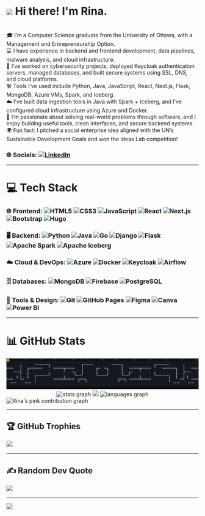# <img height="50" src="https://media.tenor.com/itjFesV8_RUAAAAi/soulja-boy-pepe.gif"  /> Hi there! I'm Rina.

<br>
🎓 I’m a Computer Science graduate from the University of Ottawa, with a Management and Entrepreneurship Option.<br>
💻 I have experience in backend and frontend development, data pipelines, malware analysis, and cloud infrastructure.<br>
🔐 I’ve worked on cybersecurity projects, deployed Keycloak authentication servers, managed databases, and built secure systems using SSL, DNS, and cloud platforms.<br>
🛠️ Tools I’ve used include Python, Java, JavaScript, React, Next.js, Flask, MongoDB, Azure VMs, Spark, and Iceberg.<br>
☁️ I’ve built data ingestion tools in Java with Spark + Iceberg, and I’ve configured cloud infrastructure using Azure and Docker.<br>
🎯 I’m passionate about solving real-world problems through software, and I enjoy building useful tools, clean interfaces, and secure backend systems.<br>
🌍 Fun fact: I pitched a social enterprise idea aligned with the UN’s Sustainable Development Goals and won the Ideas Lab competition!

### 🌐 Socials: [![LinkedIn](https://img.shields.io/badge/LinkedIn-%230077B5.svg?logo=linkedin&logoColor=white)](https://www.linkedin.com/in/rina-osman/) 

---

# 💻 Tech Stack

### 🌐 Frontend: ![HTML5](https://img.shields.io/badge/html5-%23E34F26.svg?style=for-the-badge&logo=html5&logoColor=white) ![CSS3](https://img.shields.io/badge/css3-%231572B6.svg?style=for-the-badge&logo=css3&logoColor=white) ![JavaScript](https://img.shields.io/badge/javascript-%23323330.svg?style=for-the-badge&logo=javascript&logoColor=%23F7DF1E) ![React](https://img.shields.io/badge/react-%2320232a.svg?style=for-the-badge&logo=react&logoColor=%2361DAFB) ![Next.js](https://img.shields.io/badge/next.js-000000?style=for-the-badge&logo=next.js&logoColor=white) ![Bootstrap](https://img.shields.io/badge/bootstrap-%238511FA.svg?style=for-the-badge&logo=bootstrap&logoColor=white) ![Hugo](https://img.shields.io/badge/Hugo-black.svg?style=for-the-badge&logo=Hugo)

### 🖥️ Backend: ![Python](https://img.shields.io/badge/python-3670A0?style=for-the-badge&logo=python&logoColor=ffdd54) ![Java](https://img.shields.io/badge/java-%23ED8B00.svg?style=for-the-badge&logo=openjdk&logoColor=white) ![Go](https://img.shields.io/badge/go-%2300ADD8.svg?style=for-the-badge&logo=go&logoColor=white) ![Django](https://img.shields.io/badge/django-%23092E20.svg?style=for-the-badge&logo=django&logoColor=white) ![Flask](https://img.shields.io/badge/flask-000000?style=for-the-badge&logo=flask&logoColor=white) ![Apache Spark](https://img.shields.io/badge/spark-E25A1C?style=for-the-badge&logo=apachespark&logoColor=white) ![Apache Iceberg](https://img.shields.io/badge/iceberg-4285F4?style=for-the-badge&logo=apacherocketmq&logoColor=white)

### ☁️ Cloud & DevOps: ![Azure](https://img.shields.io/badge/azure-0089D6.svg?style=for-the-badge&logo=microsoftazure&logoColor=white) ![Docker](https://img.shields.io/badge/docker-%230db7ed.svg?style=for-the-badge&logo=docker&logoColor=white) ![Keycloak](https://img.shields.io/badge/keycloak-%23327ab7.svg?style=for-the-badge&logo=keycloak&logoColor=white) ![Airflow](https://img.shields.io/badge/airflow-%23232F3E.svg?style=for-the-badge&logo=apacheairflow&logoColor=white)

### 🗄️ Databases: ![MongoDB](https://img.shields.io/badge/MongoDB-%234ea94b.svg?style=for-the-badge&logo=mongodb&logoColor=white) ![Firebase](https://img.shields.io/badge/firebase-%23039BE5.svg?style=for-the-badge&logo=firebase) ![PostgreSQL](https://img.shields.io/badge/postgresql-%23336791.svg?style=for-the-badge&logo=postgresql&logoColor=white)

### 🧰 Tools & Design: ![Git](https://img.shields.io/badge/git-%23F05033.svg?style=for-the-badge&logo=git&logoColor=white) ![GitHub Pages](https://img.shields.io/badge/github%20pages-121013?style=for-the-badge&logo=github&logoColor=white) ![Figma](https://img.shields.io/badge/figma-%23F24E1E.svg?style=for-the-badge&logo=figma&logoColor=white) ![Canva](https://img.shields.io/badge/Canva-%2300C4CC.svg?style=for-the-badge&logo=Canva&logoColor=white) ![Power BI](https://img.shields.io/badge/power_bi-F2C811?style=for-the-badge&logo=powerbi&logoColor=black)

---

# 📊 GitHub Stats

<picture>
  <img alt="pacman contribution graph" src="https://raw.githubusercontent.com/rinaxosman/rinaxosman/main/pacman-contributions.svg">
</picture>

<div align="center">
  <img src="https://github-readme-stats.vercel.app/api?username=rinaxosman&hide_title=false&hide_rank=false&show_icons=true&include_all_commits=true&count_private=true&disable_animations=false&theme=dracula&locale=en&hide_border=true" height="200" alt="stats graph"  />
  <img src="https://github-readme-streak-stats.herokuapp.com/?user=rinaxosman&theme=dracula&hide_border=true"/>
  <img src="https://github-readme-stats.vercel.app/api/top-langs?username=rinaxosman&locale=en&hide_title=false&layout=compact&langs_count=5&theme=dracula&hide_border=true" height="200" alt="languages graph"  />
</div>

<img alt="Rina's pink contribution graph" src="https://pink-contri-r4bdwbfce-rinas-projects-363a651d.vercel.app/api/graph?user=rinaxosman&t=3" />

---

## 🏆 GitHub Trophies

![](https://github-profile-trophy.vercel.app/?username=rinaxosman&theme=dracula&no-frame=true&no-bg=false&margin-w=4)


---

## ✍️ Random Dev Quote
![](https://quotes-github-readme.vercel.app/api?type=horizontal&theme=dracula)

---

[![](https://visitcount.itsvg.in/api?id=rinaxosman&icon=1&color=9)](https://visitcount.itsvg.in)
